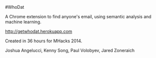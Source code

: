 #WhoDat

A Chrome extension to find anyone's email, using semantic analysis and machine learning.

http://getwhodat.herokuapp.com

Created in 36 hours for MHacks 2014.

Joshua Angelucci, 
Kenny Song, 
Paul Volobyev, 
Jared Zoneraich
